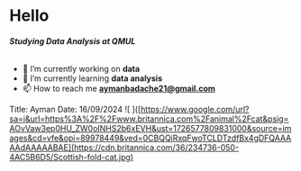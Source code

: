 # Hello
###### **_Studying Data Analysis at QMUL_**

- 🔭 I’m currently working on **data**
- 🌱 I’m currently learning **data analysis**
- 📫 How to reach me **aymanbadache21@gmail.com**

Title: Ayman
Date: 16/09/2024
![ ]([https://www.google.com/url?sa=i&url=https%3A%2F%2Fwww.britannica.com%2Fanimal%2Fcat&psig=AOvVaw3ep0HU_ZW0oINHS2b6xEVH&ust=1726577809831000&source=images&cd=vfe&opi=89978449&ved=0CBQQjRxqFwoTCLDTzdfBx4gDFQAAAAAdAAAAABAE](https://cdn.britannica.com/36/234736-050-4AC5B6D5/Scottish-fold-cat.jpg)
